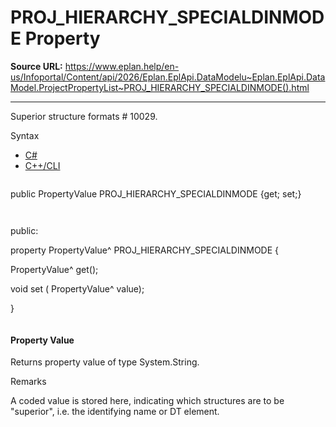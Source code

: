 # PROJ_HIERARCHY_SPECIALDINMODE Property

**Source URL:** https://www.eplan.help/en-us/Infoportal/Content/api/2026/Eplan.EplApi.DataModelu~Eplan.EplApi.DataModel.ProjectPropertyList~PROJ_HIERARCHY_SPECIALDINMODE().html

---

Superior structure formats # 10029.

Syntax

- [C#](#i-syntax-CS)
- [C++/CLI](#i-syntax-CPP2005)

```
```
public PropertyValue PROJ_HIERARCHY_SPECIALDINMODE {get; set;}
```
```

```
```
public:

property PropertyValue^ PROJ_HIERARCHY_SPECIALDINMODE {

   PropertyValue^ get();

   void set (    PropertyValue^ value);

}
```
```

#### Property Value

Returns property value of type System.String.

Remarks

A coded value is stored here, indicating which structures are to be "superior", i.e. the identifying name or DT element.
